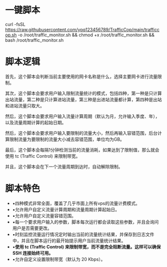 # 一键脚本
curl -fsSL https://raw.githubusercontent.com/ypq123456789/TrafficCop/main/trafficcop.sh -o /root/traffic_monitor.sh && chmod +x /root/traffic_monitor.sh && bash /root/traffic_monitor.sh
# 脚本逻辑
首先，这个脚本会判断当前主要使用的网卡名称是什么，选择主要网卡进行流量限制。

其次，这个脚本会要求用户输入限制流量统计的模式，包括四种，第一种是只计算出站流量，第二种是只计算进站流量，第三种是出进站流量都计算，第四种是出站和进站流量只取大。

然后，这个脚本会要求用户输入流量计算周期（默认为月，允许输入季度、年），以及流量周期计算的起始日期。

然后，这个脚本会要求用户输入要限制的流量大小，然后再输入容错范围，后台计算限制流量为要限制的流量大小减去容错范围，单位均为GB。

最后，这个脚本会每隔1分钟检测当前的流量消耗，如果达到了限制值，那么就会使用 tc (Traffic Control) 来限制带宽。

并且，这个脚本会在下一个流量周期到达时，自动解除限制。
# 脚本特色
- ▪️四种模式非常全面，覆盖了几乎市面上所有vps的流量计费模式。
- ▪️允许用户自定义流量计算周期和流量周期计算起始日。
- ▪️允许用户自定义流量容错范围。
- ▪️每一个要求用户输入的参数，脚本每次运行都会读取这些参数，并且会询问用户是否需要更改。
- ▪️时刻监控流量运行情况定时输出当前的流量统计结果，并保存到日志文件中，并且在脚本运行的最开始提示用户当前流量统计结果。
- ▪️**使用 tc (Traffic Control) 来限制带宽，而不是完全阻断流量。这样可以确保 SSH 连接始终可用。**
- ▪️允许自定义设置限制带宽（默认为 20 Kbps）。
